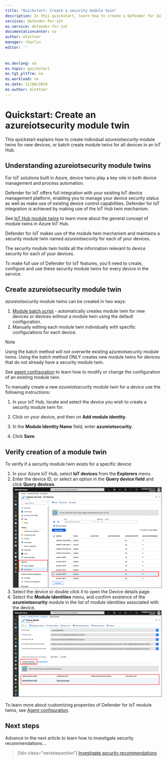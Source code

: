 ```yaml
---
title: "Quickstart: Create a security module twin"
description: In this quickstart, learn how to create a Defender for IoT module twin for use with Azure Defender for IoT.
services: defender-for-iot
ms.service: defender-for-iot
documentationcenter: na
author: mlottner
manager: rkarlin
editor: ''


ms.devlang: na
ms.topic: quickstart
ms.tgt_pltfrm: na
ms.workload: na
ms.date: 11/08/2019
ms.author: mlottner
---
```


# Quickstart: Create an azureiotsecurity module twin

This quickstart explains how to create individual _azureiotsecurity_ module twins for new devices, or batch create module twins for all devices in an IoT Hub.

## Understanding azureiotsecurity module twins

For IoT solutions built in Azure, device twins play a key role in both device management and process automation.

Defender for IoT offers full integration with your existing IoT device management platform, enabling you to manage your device security status as well as make use of existing device control capabilities.
Defender for IoT integration is achieved by making use of the IoT Hub twin mechanism.

See [IoT Hub module twins](../iot-hub/iot-hub-devguide-module-twins.md) to learn more about the general concept of module twins in Azure IoT Hub.

Defender for IoT makes use of the module twin mechanism and maintains a security module twin named _azureiotsecurity_ for each of your devices.

The security module twin holds all the information relevant to device security for each of your devices.

To make full use of Defender for IoT features, you'll need to create, configure and use these security module twins for every device in the service.

## Create azureiotsecurity module twin

_azureiotsecurity_ module twins can be created in two ways:

1. [Module batch script](https://aka.ms/iot-security-github-create-module) - automatically creates module twin for new devices or devices without a module twin using the default configuration.
1. Manually editing each module twin individually with specific configurations for each device.

>[!NOTE]
> Using the batch method will not overwrite existing azureiotsecurity module twins. Using the batch method ONLY creates new module twins for devices that do not already have a security module twin.

See [agent configuration](how-to-agent-configuration.md) to learn how to modify or change the configuration of an existing module twin.

To manually create a new _azureiotsecurity_ module twin for a device use the following instructions:

1. In your IoT Hub, locate and select the device you wish to create a security module twin for.
1. Click on your device, and then on **Add module identity**.
1. In the **Module Identity Name** field, enter **azureiotsecurity**.

1. Click **Save**.

## Verify creation of a module twin

To verify if a security module twin exists for a specific device:

1. In your Azure IoT Hub, select **IoT devices** from the **Explorers** menu.
1. Enter the device ID, or select an option in the **Query device field** and click **Query devices**.
    ![Query devices](./media/quickstart/verify-security-module-twin.png)
1. Select the device or double click it to open the Device details page.
1. Select the **Module identities** menu, and confirm existence of the **azureiotsecurity** module in the list of module identities associated with the device.
    ![Modules associated with a device](./media/quickstart/verify-security-module-twin-3.png)

To learn more about customizing properties of Defender for IoT module twins, see [Agent configuration](how-to-agent-configuration.md).

## Next steps

Advance to the next article to learn how to investigate security recommendations...

> [!div class="nextstepaction"]
> [Investigate security recommendations](quickstart-investigate-security-recommendations.md)
